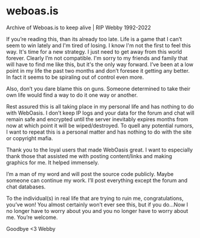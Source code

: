 # weboas.is
Archive of Weboas.is to keep alive | RIP Webby 1992-2022 

If you’re reading this, than its already too late. Life is a game that I can’t seem to win lately and I'm tired of losing. I know I'm not the first to feel this way. It's time for a new strategy. I just need to get away from this world forever. Clearly I’m not compatible. I'm sorry to my friends and family that will have to find me like this, but it's the only way forward. I’ve been at a low point in my life the past two months and don’t foresee it getting any better. In fact it seems to be spiraling out of control even more.

Also, don’t you dare blame this on guns. Someone determined to take their own life would find a way to do it one way or another.

Rest assured this is all taking place in my personal life and has nothing to do with WebOasis. I don’t keep IP logs and your data for the forum and chat will remain safe and encrypted until the server inevitably expires months from now at which point it will be wiped/destroyed. To quell any potential rumors, I want to repeat this is a personal matter and has nothing to do with the site or copyright mafia.

Thank you to the loyal users that made WebOasis great. I want to especially thank those that assisted me with posting content/links and making graphics for me. It helped immensely.

I’m a man of my word and will post the source code publicly. Maybe someone can continue my work. I’ll post everything except the forum and chat databases.

To the individual(s) in real life that are trying to ruin me, congratulations, you’ve won! You almost certainly won’t ever see this, but if you do…Now I no longer have to worry about you and you no longer have to worry about me. You’re welcome.

Goodbye <3 Webby
